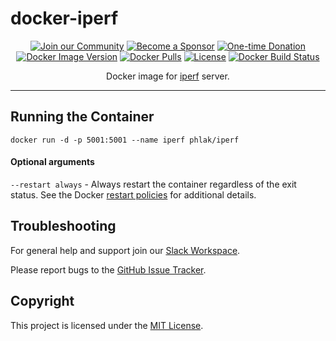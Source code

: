 docker-iperf
============

<p align="center">
    <a href="https://spectrum.chat/phlaknet"><img src="https://img.shields.io/badge/Join_the-Community-7b16ff.svg?style=for-the-badge" alt="Join our Community"></a>
    <a href="https://github.com/users/PHLAK/sponsorship"><img src="https://img.shields.io/badge/Become_a-Sponsor-cc4195.svg?style=for-the-badge" alt="Become a Sponsor"></a>
    <a href="https://paypal.me/ChrisKankiewicz"><img src="https://img.shields.io/badge/Make_a-Donation-006bb6.svg?style=for-the-badge" alt="One-time Donation"></a>
    <br>
    <a href="https://hub.docker.com/repository/docker/phlak/iperf/tags"><img alt="Docker Image Version" src="https://img.shields.io/docker/v/phlak/iperf?style=flat-square&sort=semver"></a>
    <a href="https://hub.docker.com/repository/docker/phlak/iperf"><img alt="Docker Pulls" src="https://img.shields.io/docker/pulls/phlak/iperf?style=flat-square"></a>
    <a href="https://github.com/PHLAK/docker-iperf/blob/master/LICENSE"><img src="https://img.shields.io/github/license/PHLAK/docker-iperf?style=flat-square" alt="License"></a>
    <a href="https://hub.docker.com/repository/docker/phlak/iperf/builds"><img alt="Docker Build Status" src="https://img.shields.io/docker/build/phlak/iperf?style=flat-square"></a>
</p>

<p align="center">
    Docker image for <a href="https://iperf.fr">iperf</a> server.
</p>

---

Running the Container
---------------------

    docker run -d -p 5001:5001 --name iperf phlak/iperf


#### Optional arguments

`--restart always` - Always restart the container regardless of the exit status. See the Docker
                     [restart policies](https://goo.gl/OI87rA) for additional details.

Troubleshooting
---------------

For general help and support join our [Slack Workspace](https://ln.phlak.net/join-slack).

Please report bugs to the [GitHub Issue Tracker](https://github.com/PHLAK/docker-iperf/issues).

Copyright
---------

This project is licensed under the [MIT License](https://github.com/PHLAK/docker-iperf/blob/master/LICENSE).
